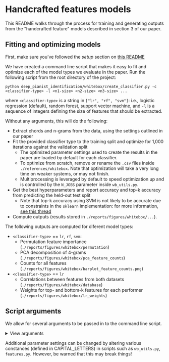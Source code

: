# Handcrafted features models

This README walks through the process for training and generating outputs from the "handcrafted feature" models
described in section 3 of our paper.

## Fitting and optimizing models

First, make sure you've followed the *setup* section on [this README](../../README.md)

We have created a command line script that makes it easy to fit and optimize each of the model types we evaluate in the
paper. Run the following script from the root directory of the project:

```
python deep_pianist_identification/whitebox/create_classifier.py -c <classifier-type> -l <n1-size> <n2-size> <n3-size> ...
```

where `<classifier-type>` is a string in `["lr", "rf", "svm"]`: i.e., logistic regression (default), random forest,
support vector machine, and `-l` is a sequence of integers defining the size of features that should be extracted.

Without any arguments, this will do the following:

- Extract chords and n-grams from the data, using the settings outlined in our paper
- Fit the provided classifier type to the training split and optimize for 1,000 iterations against the validation split
    - The optimized parameter settings used to create the results in the paper are loaded by default for each
      classifier.
    - To optimize from scratch, remove or rename the `.csv` files inside `./references/whitebox`. Note that optimization
      will take a very long time on weaker systems, or may not finish.
    - Multiprocessing is leveraged by default to speed optimization up and is controlled by the `N_JOBS` parameter
      inside `wb_utils.py`.
- Get the best hyperparameters and report accuracy and top-k accuracy from predicting the held-out test split
    - Note that top-k accuracy using SVM is not likely to be accurate due to constraints in the `sklearn`
      implementation: for more information, [see this thread](https://github.com/scikit-learn/scikit-learn/issues/13211)
- Compute outputs (results stored in `./reports/figures/whitebox/...`).

The following outputs are computed for diferent model types:

- `<classifier-type>` == `lr`, `rf`, `svm`:
    - Permutation feature importance (`./reports/figures/whitebox/permutation`)
    - PCA decomposition of 4-grams (`./reports/figures/whitebox/pca_feature_counts`)
    - Counts for all features (`./reports/figures/whitebox/barplot_feature_counts.png`)
- `<classifier-type>` == `lr`
    - Correlations between features from both datasets (`./reports/figures/whitebox/database`)
    - Weights for top- and bottom-k features for each performer (`./reports/figures/whitebox/lr_weights`)

## Script arguments

We allow for several arguments to be passed in to the command line script.

<details>
<summary>View arguments</summary>

- `-d` / `--dataset`: the name of a folder containing data split folders inside `./references/data_split/`. Defaults to
  `20class_80min`, which are the splits used in the paper.
- `-i` / `--n-iter`: number of iterations to use in optimizing the model and when bootstrapping parameter settings
- `-l` / `--feature-sizes`: the "size" of the features to extract, *expressed in intervals*. Defaults to `2 3 4 5 6`
  which
  corresponds to chords and n-grams containing either three to seven pitches. Pass in
- `-s` / `--min-count`: the minimum number of tracks a feature must appear in to be used. Defaults to 10 as in the
  paper.
- `-b` / `--max-count`: the maximum number of tracks a feature can appear in before it is dropped. Defaults to 1000 as
  in the paper.
- `-c` / `--classifier-type`: a string corresponding to a given model type. Either `rf` (random forest), `lr` (logistic
  regression, default), `svm` (support vector machine) are recognised. Note that not all outputs will be created for all
  model types.
- `-z` / `--scale`: whether to scale data using tf-idf. Defaults to `True`.
- `-k` / `--database-k-coefs`: number of features to use when computing correlation between different datasets, default
  is `2000`. Either `int` or `float` is accepted: `float` is interpreted as fraction of total features. `-1` is
  interpreted as using all available features.

</details>

Additional parameter settings can be changed by altering various constances (defined in CAPITAL_LETTERS) in scripts such
as `wb_utils.py`, `features.py`. However, be warned that this may break things!